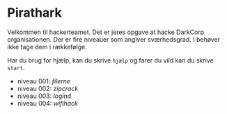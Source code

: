 # Pirathark

Velkommen til hackerteamet. Det er jeres opgave at hacke DarkCorp organisationen. Der er fire niveauer som angiver sværhedsgrad. I behøver ikke tage dem i rækkefølge.

Har du brug for hjælp, kan du skrive ```hjælp``` og farer du vild kan du skrive ```start```.

 - niveau 001: _filerne_
 - niveau 002: _zipcrack_
 - niveau 003: _logind_
 - niveau 004: _wifihack_
 
